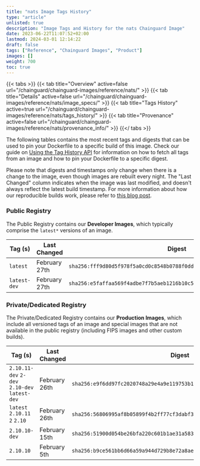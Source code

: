 ```yaml
---
title: "nats Image Tags History"
type: "article"
unlisted: true
description: "Image Tags and History for the nats Chainguard Image"
date: 2023-06-22T11:07:52+02:00
lastmod: 2024-03-01 12:14:22
draft: false
tags: ["Reference", "Chainguard Images", "Product"]
images: []
weight: 700
toc: true
---
```


{{< tabs >}}
{{< tab title="Overview" active=false url="/chainguard/chainguard-images/reference/nats/" >}}
{{< tab title="Details" active=false url="/chainguard/chainguard-images/reference/nats/image_specs/" >}}
{{< tab title="Tags History" active=true url="/chainguard/chainguard-images/reference/nats/tags_history/" >}}
{{< tab title="Provenance" active=false url="/chainguard/chainguard-images/reference/nats/provenance_info/" >}}
{{</ tabs >}}

The following tables contains the most recent tags and digests that can be used to pin your Dockerfile to a specific build of this image. Check our guide on [Using the Tag History API](/chainguard/chainguard-images/using-the-tag-history-api/) for information on how to fetch all tags from an image and how to pin your Dockerfile to a specific digest.

Please note that digests and timestamps only change when there is a change to the image, even though images are rebuilt every night. The "Last Changed" column indicates when the image was last modified, and doesn't always reflect the latest build timestamp. For more information about how our reproducible builds work, please refer to [this blog post](https://www.chainguard.dev/unchained/reproducing-chainguards-reproducible-image-builds).

### Public Registry
The Public Registry contains our **Developer Images**, which typically comprise the `latest*` versions of an image.

| Tag (s)       | Last Changed  | Digest                                                                    |
|---------------|---------------|---------------------------------------------------------------------------|
|  `latest`     | February 27th | `sha256:fff9d80d5f978f5a0cd0c8548b0788f0dde28057ca85313e706ae8227962f3dc` |
|  `latest-dev` | February 27th | `sha256:e5faffaa569f4adbe7f7b5aeb1216b10c58de1fa89e8fbba6e24aeeef5651783` |


### Private/Dedicated Registry
The Private/Dedicated Registry contains our **Production Images**, which include all versioned tags of an image and special images that are not available in the public registry (including FIPS images and other custom builds).

| Tag (s)                                        | Last Changed  | Digest                                                                    |
|------------------------------------------------|---------------|---------------------------------------------------------------------------|
|  `2.10.11-dev` `2-dev` `2.10-dev` `latest-dev` | February 26th | `sha256:e9f6dd97fc2020748a29e4a9e119753b1ba2896b087ecc68819a373be5c517a6` |
|  `latest` `2.10.11` `2` `2.10`                 | February 26th | `sha256:56806995af8b05899f4b2ff77cf3dabf321003776976671c986708269cecf5f2` |
|  `2.10.10-dev`                                 | February 15th | `sha256:51900d054be26bfa220c601b1ae31a58395b95141d1d92ecf5f5e50c3e128684` |
|  `2.10.10`                                     | February 5th  | `sha256:b9ce561bb6d66a59a944d729b8e72a8ae8513e73f9b7ec1174edd53da2b9dd51` |

